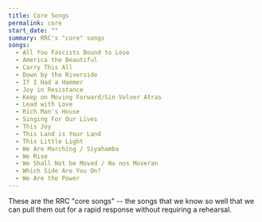 ```yaml
---
title: Core Songs
permalink: core
start_date: ""
summary: RRC's "core" songs
songs:
  - All You Fascists Bound to Lose
  - America the Beautiful
  - Carry This All
  - Down by the Riverside
  - If I Had a Hammer
  - Joy in Resistance
  - Keep on Moving Forward/Sin Volver Atras
  - Lead with Love
  - Rich Man's House
  - Singing For Our Lives
  - This Joy
  - This Land is Your Land
  - This Little Light
  - We Are Marching / Siyahamba
  - We Rise
  - We Shall Not be Moved / No nos Moveran
  - Which Side Are You On?
  - We Are the Power
---
```


These are the RRC "core songs" -- the songs that we know so well that we can pull them out for a rapid response without requiring a rehearsal.
